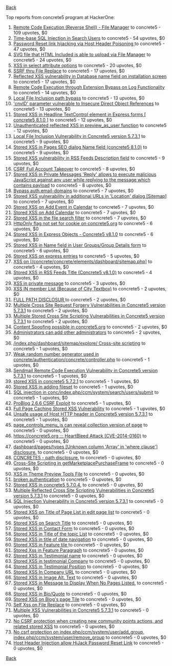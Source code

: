 [Back](../README.md)

Top reports from concrete5 program at HackerOne:

1. [Remote Code Execution (Reverse Shell) - File Manager](https://hackerone.com/reports/768322) to concrete5 - 109 upvotes, $0
2. [Time-base SQL Injection in Search Users](https://hackerone.com/reports/876800) to concrete5 - 54 upvotes, $0
3. [Password Reset link hijacking via Host Header Poisoning ](https://hackerone.com/reports/226659) to concrete5 - 47 upvotes, $0
4. [SVG file that HTML Included is able to upload via File Manager](https://hackerone.com/reports/437863) to concrete5 - 24 upvotes, $0
5. [XSS in select attribute options](https://hackerone.com/reports/753567) to concrete5 - 20 upvotes, $0
6. [SSRF thru File Replace](https://hackerone.com/reports/243865) to concrete5 - 17 upvotes, $0
7. [Reflected XSS vulnerability in Database name field on installation screen](https://hackerone.com/reports/289330) to concrete5 - 17 upvotes, $0
8. [Remote Code Execution through Extension Bypass on Log Functionality](https://hackerone.com/reports/841947) to concrete5 - 14 upvotes, $0
9. [Local File Inclusion path bypass](https://hackerone.com/reports/147570) to concrete5 - 13 upvotes, $0
10. ['cnvID' parameter vulnerable to Insecure Direct Object References](https://hackerone.com/reports/265284) to concrete5 - 13 upvotes, $0
11. [Stored XSS in Headline TextControl element in Express forms [ concrete5 8.1.0 ]](https://hackerone.com/reports/230278) to concrete5 - 12 upvotes, $0
12. [Unauthenticated reflected XSS in preview_as_user function](https://hackerone.com/reports/643442) to concrete5 - 12 upvotes, $0
13. [Local File Inclusion Vulnerability in Concrete5 version 5.7.3.1](https://hackerone.com/reports/59665) to concrete5 - 9 upvotes, $0
14. [Stored XSS in Pages SEO dialog Name field (concrete5 8.1.0)](https://hackerone.com/reports/230029) to concrete5 - 9 upvotes, $0
15. [Stored XSS vulnerability in RSS Feeds Description field](https://hackerone.com/reports/248133) to concrete5 - 9 upvotes, $0
16. [CSRF Full Account Takeover](https://hackerone.com/reports/152052) to concrete5 - 8 upvotes, $0
17. [Stored XSS in Private Messages 'Reply' allows to execute malicious JavaScript against any user while replying to the message which contains payload](https://hackerone.com/reports/247517) to concrete5 - 8 upvotes, $0
18. [Bypass auth.email-domains](https://hackerone.com/reports/4795) to concrete5 - 7 upvotes, $0
19. [Stored XSS vulnerability in additional URLs in 'Location' dialog [Sitemap]](https://hackerone.com/reports/251358) to concrete5 - 7 upvotes, $0
20. [Stored XSS on Add Event in Calendar](https://hackerone.com/reports/300532) to concrete5 - 7 upvotes, $0
21. [Stored XSS on Add Calendar](https://hackerone.com/reports/300571) to concrete5 - 7 upvotes, $0
22. [Stored XSS in the file search filter](https://hackerone.com/reports/873584) to concrete5 - 7 upvotes, $0
23. [HttpOnly flag not set for cookie on concrete5.org](https://hackerone.com/reports/4792) to concrete5 - 6 upvotes, $0
24. [Stored XSS in Express Objects - Concrete5 v8.1.0](https://hackerone.com/reports/221325) to concrete5 - 6 upvotes, $0
25. [Stored XSS in Name field in User Groups/Group Details form](https://hackerone.com/reports/247521) to concrete5 - 6 upvotes, $0
26. [Stored XSS on express entries](https://hackerone.com/reports/873474) to concrete5 - 5 upvotes, $0
27. [XSS on [/concrete/concrete/elements/dashboard/sitemap.php]](https://hackerone.com/reports/6853) to concrete5 - 4 upvotes, $0
28. [Stored XSS in RSS Feeds Title (Concrete5 v8.1.0)](https://hackerone.com/reports/221380) to concrete5 - 4 upvotes, $0
29. [XSS in private message](https://hackerone.com/reports/4826) to concrete5 - 3 upvotes, $0
30. [XSS IN member List (Because of City Textbox)](https://hackerone.com/reports/4839) to concrete5 - 2 upvotes, $0
31. [FULL PATH DISCLOSUR ](https://hackerone.com/reports/7736) to concrete5 - 2 upvotes, $0
32. [Multiple Cross Site Request Forgery Vulnerabilities in Concrete5 version 5.7.3.1](https://hackerone.com/reports/59660) to concrete5 - 2 upvotes, $0
33. [Multiple Stored Cross Site Scripting Vulnerabilities in Concrete5 version 5.7.3.1](https://hackerone.com/reports/59662) to concrete5 - 2 upvotes, $0
34. [Content Spoofing possible in concrete5.org](https://hackerone.com/reports/168078) to concrete5 - 2 upvotes, $0
35. [Administrators can add other administrators](https://hackerone.com/reports/304642) to concrete5 - 2 upvotes, $0
36. [/index.php/dashboard/sitemap/explore/ Cross-site scripting](https://hackerone.com/reports/4808) to concrete5 - 1 upvotes, $0
37. [Weak random number generator used in concrete/authentication/concrete/controller.php](https://hackerone.com/reports/31171) to concrete5 - 1 upvotes, $0
38. [Sendmail Remote Code Execution Vulnerability in Concrete5 version 5.7.3.1](https://hackerone.com/reports/59663) to concrete5 - 1 upvotes, $0
39. [stored XSS in concrete5 5.7.2.1](https://hackerone.com/reports/38890) to concrete5 - 1 upvotes, $0
40. [Stored XSS in adding fileset](https://hackerone.com/reports/42248) to concrete5 - 1 upvotes, $0
41. [SQL injection in conc/index.php/ccm/system/search/users/submit](https://hackerone.com/reports/38778) to concrete5 - 1 upvotes, $0
42. [ProBlog 2.6.6 CSRF Exploit](https://hackerone.com/reports/133847) to concrete5 - 1 upvotes, $0
43. [Full Page Caching Stored XSS Vulnerability](https://hackerone.com/reports/148300) to concrete5 - 1 upvotes, $0
44. [Unsafe usage of Host HTTP header in Concrete5 version 5.7.3.1](https://hackerone.com/reports/59666) to concrete5 - 1 upvotes, $0
45. [page_controls_menu_js can reveal collection version of page](https://hackerone.com/reports/4938) to concrete5 - 0 upvotes, $0
46. [https://concrete5.org ::: HeartBleed Attack (CVE-2014-0160)](https://hackerone.com/reports/6475) to concrete5 - 0 upvotes, $0
47. [dashboard/pages/types [Unknown column 'Array' in 'where clause'] disclosure.](https://hackerone.com/reports/4811) to concrete5 - 0 upvotes, $0
48. [CONCRETE5 - path disclosure.](https://hackerone.com/reports/4931) to concrete5 - 0 upvotes, $0
49. [Cross-Site Scripting in getMarketplacePurchaseFrame](https://hackerone.com/reports/6843) to concrete5 - 0 upvotes, $0
50. [XSS in Theme Preview Tools File](https://hackerone.com/reports/4777) to concrete5 - 0 upvotes, $0
51. [broken authentication](https://hackerone.com/reports/23921) to concrete5 - 0 upvotes, $0
52. [Stored XSS in concrete5 5.7.0.4.](https://hackerone.com/reports/30019) to concrete5 - 0 upvotes, $0
53. [Multiple Reflected Cross Site Scripting Vulnerabilities in Concrete5 version 5.7.3.1](https://hackerone.com/reports/59661) to concrete5 - 0 upvotes, $0
54. [SQL Injection Vulnerability in Concrete5 version 5.7.3.1](https://hackerone.com/reports/59664) to concrete5 - 0 upvotes, $0
55. [Stored XSS on Title of Page List in edit page list](https://hackerone.com/reports/50554) to concrete5 - 0 upvotes, $0
56. [Stored XSS on Search Title](https://hackerone.com/reports/50556) to concrete5 - 0 upvotes, $0
57. [Stored XSS in Contact Form](https://hackerone.com/reports/50564) to concrete5 - 0 upvotes, $0
58. [Stored XSS in Title of the topic List](https://hackerone.com/reports/50626) to concrete5 - 0 upvotes, $0
59. [Stored XSS in title of date navigation](https://hackerone.com/reports/50627) to concrete5 - 0 upvotes, $0
60. [Stored XSS in Feature tile ](https://hackerone.com/reports/50639) to concrete5 - 0 upvotes, $0
61. [Stored Xss in Feature Paragraph](https://hackerone.com/reports/50642) to concrete5 - 0 upvotes, $0
62. [Stored XSS in  Testimonial  name](https://hackerone.com/reports/50644) to concrete5 - 0 upvotes, $0
63. [Stored XSS in testimonial Company](https://hackerone.com/reports/50656) to concrete5 - 0 upvotes, $0
64. [Stored XSS in Testimonial Position](https://hackerone.com/reports/50645) to concrete5 - 0 upvotes, $0
65. [Stored XSS In Company URL](https://hackerone.com/reports/50662) to concrete5 - 0 upvotes, $0
66. [Stored XSS in Image Alt. Text](https://hackerone.com/reports/50782) to concrete5 - 0 upvotes, $0
67. [Stored XSS in Message to Display When No Pages Listed.](https://hackerone.com/reports/50780) to concrete5 - 0 upvotes, $0
68. [Stored XSS in Bio/Quote](https://hackerone.com/reports/50779) to concrete5 - 0 upvotes, $0
69. [Stored XSS on Blog's page Tile](https://hackerone.com/reports/50552) to concrete5 - 0 upvotes, $0
70. [Self Xss on File Replace](https://hackerone.com/reports/50481) to concrete5 - 0 upvotes, $0
71. [Multiple XSS Vulnerabilities in Concrete5 5.7.3.1](https://hackerone.com/reports/62294) to concrete5 - 0 upvotes, $0
72. [No CSRF protection when creating new community points actions, and related stored XSS](https://hackerone.com/reports/65808) to concrete5 - 0 upvotes, $0
73. [No csrf protection on index.php/ccm/system/user/add_group, index.php/ccm/system/user/remove_group](https://hackerone.com/reports/64184) to concrete5 - 0 upvotes, $0
74. [Host Header Injection allow HiJack Password Reset Link](https://hackerone.com/reports/301592) to concrete5 - 0 upvotes, $0


[Back](../README.md)
